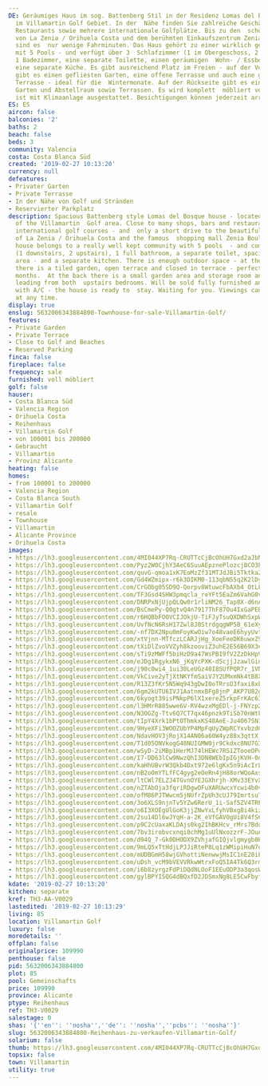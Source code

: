 ```yaml
---
DE: Geräumiges Haus im sog. Battenberg Stil in der Residenz Lomas del Bosque - mitten
  im Villamartin Golf Gebiet. In der  Nähe finden Sie zahlreiche Geschäfte, Bars und
  Restaurants sowie mehrere internationale Golfplätze. Bis zu den  schönen Sandstränden
  von La Zenia / Orihuela Costa und dem berühmten Einkaufszentrum Zenia Boulevard
  sind es  nur wenige Fahrminuten. Das Haus gehört zu einer wirklich gepflegten Anlage
  mit 5 Pools - und verfügt über 3  Schlafzimmer (1 im Obergeschoss, 2 im Obergeschoss),
  1 Badezimmer, eine separate Toilette, einen geräumigen  Wohn- / Essbereich - und
  eine separate Küche. Es gibt ausreichend Platz im Freien - auf der Vorderseite des  Grundstücks
  gibt es einen gefliesten Garten, eine offene Terrasse und auch eine geschlossene
  Terrasse - ideal für die  Wintermonate. Auf der Rückseite gibt es einen kleinen
  Garten und Abstellraum sowie Terrassen. Es wird komplett  möbliert verkauft und
  ist mit Klimaanlage ausgestattet. Besichtigungen können jederzeit arrangiert werden.
ES: ES
aircon: false
balconies: '2'
baths: 2
beach: false
beds: 3
community: Valencia
costa: Costa Blanca Süd
created: '2019-02-27 10:13:20'
currency: null
defeatures:
- Privater Garten
- Private Terrasse
- In der Nähe von Golf und Stränden
- Reservierter Parkplatz
description: Spacious Battenberg style Lomas del Bosque house - located in the middle
  of the Villamartin  Golf area. Close to many shops, bars and restaurants - and several
  international golf courses - and  only a short drive to the beautiful sandy beaches
  of La Zenia / Orihuela Costa and the famous  shopping mall Zenia Boulevard. The
  house belongs to a really well kept community with 5 pools  - and comes with 3 bedrooms
  (1 downstairs, 2 upstairs), 1 full bathroom, a separate toilet, spacious  living/dining
  area - and a separate kitchen. There is enough outdoor space - at the front of the  property
  there is a tiled garden, open terrace and closed in terrace - perfect for the winter
  months.  At the back there is a small garden area and storage room and also terraces
  leading from both  upstairs bedrooms. Will be sold fully furnished and equipped
  with A/C - the house is ready to  stay. Waiting for you. Viewings can be arranged
  at any time.
display: true
enslug: 5632006343884800-Townhouse-for-sale-Villamartin-Golf/
features:
- Private Garden
- Private Terrace
- Close to Golf and Beaches
- Reserved Parking
finca: false
fireplace: false
frequency: sale
furnished: voll möbliert
golf: false
hauser:
- Costa Blanca Süd
- Valencia Region
- Orihuela Costa
- Reihenhaus
- Villamartin Golf
- von 100001 bis 200000
- Gebraucht
- Villamartin
- Provinz Alicante
heating: false
homes:
- from 100001 to 200000
- Valencia Region
- Costa Blanca South
- Villamartin Golf
- resale
- Townhouse
- Villamartin
- Alicante Province
- Orihuela Costa
images:
- https://lh3.googleusercontent.com/4MI044XP7Rq-CRUTTcCjBcOhUH7Gxd2aJbNsGTXCXdETuZXPNIqEsbhG4FuDhHluvI0p_sfAiOtojV0Wz8KWNg=w640-rj-e30-l100
- https://lh3.googleusercontent.com/Pyz2W0CjhY3AeC6SuuAEpznePlozcjBCO3PRFxURg5JP8HA0m7XA7C0uX2r94NdWtz8Xd-WB69A1IX7Yiwc=w640-rj-e30-l100
- https://lh3.googleusercontent.com/quvG-qmoa1xK7EoMzZf31MTJdJBi5TktkaZs09UT6g6oMIWEGXLAvHptXsjrprliMn6N8Bp4B5x1eTRG3mbS=w640-rj-e30-l100
- https://lh3.googleusercontent.com/Gd4WZmipx-r6k3DIKM0-113qbN55q2K2lDysk7qcO51l7KVfQ8ypvBiZ_42V2g40J1ejHZ_gCrvuOea2IaG_kQ=w640-rj-e30-l100
- https://lh3.googleusercontent.com/CrGObg05SD9Q-Qorpv8WtuwcFbAXb4_OtLLip6pX5RGSGwCy0TnGMT5kqbgSFVZpcKMnimq8CCnsPSK6erQ=w640-rj-e30-l100
- https://lh3.googleusercontent.com/TF3Gsd4SHW3pmqcla_reYFt5EaZm6VahG0vtRFjkzdcyQwDb4rrYgUv1bHgRy3ykn3V12EIZ2d-vXCYXnb0nTQ=w640-rj-e30-l100
- https://lh3.googleusercontent.com/DNRPxNjUjpQLQw0r1rliNM26_Tap8X-d6nAQ1U8x21_4agDXJeR6YplUgOhNui7vugJ9w5qbBbS1JMwFJWLNog=w640-rj-e30-l100
- https://lh3.googleusercontent.com/BsCmePy-Q0gtvQ4n7917ThF87Ou4IxGaPERW0hEA7kZ9UxAIYIw3d6pNAu3Y7Me1fs7gwbhpl_cqzfB_mAWX=w640-rj-e30-l100
- https://lh3.googleusercontent.com/r6HQBbFOOVCIJOkjU-TiFJyTsuQXDWhSxpWYTb64t9yf9RZpbwI0Z9aSV9NJFeDOteiTZ15O0tPUdhmN9Oc=w640-rj-e30-l100
- https://lh3.googleusercontent.com/UvfNcN6RsH17Zwl8J0StrdgqgWP5B_61eXyjlQjR1vtlboLHC-b2NfALuEs1aSaOKv_B9DNvsGOczfduUsF0uQ=w640-rj-e30-l100
- https://lh3.googleusercontent.com/-nf7DX2Npu0mFoyKwOiw7o48vaeE6hyyUvtnOgObBdEiA4srzrtahb174pMsk2lOYtSpkIo7J_j-gtksdV25=w640-rj-e30-l100
- https://lh3.googleusercontent.com/xtVjnn-MTfczLCARJjHg_XoeFeeDK6uwxZ9R0izrmTwJKICft2c8LJAigRqBehuatlvDfWyYxo2t3tX-TjSJ=w640-rj-e30-l100
- https://lh3.googleusercontent.com/tXiDlZvoVVZyh8kzooviZ3uhE2E56B69X3ey4T7YehoOtZTnx4gy7KBq7iSgMRnk8tesnXOT0edYPBNRGLmK=w640-rj-e30-l100
- https://lh3.googleusercontent.com/sTi9zMWFf5biHzD9a47WsPBI9fV2ZzDkHp9ORLRF-GIhXaLZdqYn4E1i4JRvTYt3DHoij2RxLj4rDSLajy_sWQ=w640-rj-e30-l100
- https://lh3.googleusercontent.com/eJDg1RgykxN6_jKqYcPXK-d5cjjJzawlGinUeX8_9wTUfqDMGOixQlR4ESRe7eB5CE_NkOVuOu0p_dEPr9o=w640-rj-e30-l100
- https://lh3.googleusercontent.com/j90c0wi4_1ui30LeUGz40I8SUfPQR7r_1VNPmwd5gvvXGyUU4ltPd_Nm8Gc6V9LkYBmMAvNrr-RuDuBupU34=w640-rj-e30-l100
- https://lh3.googleusercontent.com/VkCive2yTjXtNKYfmSaiVJY2UMxmNk4tB8XHvKABccbWGHMCZnJk-e3Ou41db0AK17jKviyCzO9lpgxVEa8=w640-rj-e30-l100
- https://lh3.googleusercontent.com/R13Z3fKr5N5Wq943gDwI0oTRrsO3faxi8xbBtEwbRqMANPwX8JEj7hCdFcQJ4x2WzlJFK5WZX9KvfCgE1fUV=w640-rj-e30-l100
- https://lh3.googleusercontent.com/6gm2kUTU6IVJ1AatnmxBFg8jnP_AKP7U82gGjgGxLWDBkoeCX5CmNGh0BVlnbrePS4y_OK8V4hClik6RBJZW=w640-rj-e30-l100
- https://lh3.googleusercontent.com/6kyogt39isPNkpP6lX1xereZ5rkpFrKAc639robz-ysTTo0VYy9gTp-nMq8txWSSY0i2_bq1TOq9GLzLOnxNyA=w640-rj-e30-l100
- https://lh3.googleusercontent.com/l3HMrR885wwe6V-RV4wzxMgEDl-j-FNYzp2maeihWho7xSLKhiIqwpwM69HrID_lgeTr_NvZRDl7dB_lOI9i=w640-rj-e30-l100
- https://lh3.googleusercontent.com/N3OGZg-Ttv6Q7CT7qx46pnzk9TiSb70nWtksMdPIpg00bPy-NhQFa5u6dGx37NIc_aaetUa21o6V2IWtFkNHWg=w640-rj-e30-l100
- https://lh3.googleusercontent.com/tIpY4Xrk1bPtOThmkxKS48AeE-Ju4O67SNI-s4-ZrUBY82oLj1toAlGfEACnNEVMWNKrs7T-Ex4Fri8Mfjyt=w640-rj-e30-l100
- https://lh3.googleusercontent.com/9HyeXFi3WOOZUbYP4MpFqUyZWpRCYxvbzdQYzstI25Lmu3AdlvGqbSGkctUVjWclYFlQTxCu_T1G_GQ3ffpf=w640-rj-e30-l100
- https://lh3.googleusercontent.com/NdavHOV3jRojX14AN06a60W4yz88x3qttX_OcC28kyTMTxVLp-C9stCEmH4P31AVuxyflIT1aakSC9mRwA0=w640-rj-e30-l100
- https://lh3.googleusercontent.com/T1d05ONVkogG48NUIGMW0jr9Ckdxc8NU7G3jql8Er4_gI890MzMe3fBBEZSTLmD4DrsuyHgyFz4DozGXGO30ZA=w640-rj-e30-l100
- https://lh3.googleusercontent.com/wSyD-2iMBp1HerMJ74lHEWc7RS1ZTooeOPqfhCX2AyT6WgMiE-x67u7EhJOJzJcSdy3SEJmFfct55C48PTTp=w640-rj-e30-l100
- https://lh3.googleusercontent.com/I7-DD63lCw9NwzQhI3DN8WEbIpIGjKVH-0n_koslS-L0d3VvSyUNklg10F1cNWxx37T_rmLXDIkJI9UzscVL=w640-rj-e30-l100
- https://lh3.googleusercontent.com/kaHhUBvrW3Qkb4Dxt972e6lgKx5n9iAcIrLP4xQwRUwICFYiFEQ_bfBjyxekPNY2lhiR1UzHeYH1Y32Y4jl2=w640-rj-e30-l100
- https://lh3.googleusercontent.com/nB2oOmYTLfFC4gyg2eOeRn4jH88orWQoAxsktOQGlNkbrjGt2BFTikJsGxr5j2kKGno3qfi6A35zNGMVCEo=w640-rj-e30-l100
- https://lh3.googleusercontent.com/ltCWl7ELZJ4TGvnOYEJGXhrjh-XMv33EYvXgYYX14SnAMTdplx8_18opQJaC1pliiEHKgzs3CAgw46eQcBg=w640-rj-e30-l100
- https://lh3.googleusercontent.com/nZTAbOja3fqriRDgwOFuXARUwcxYcwi4b0v2PEmXHJnX1vXuUlnTTNguhjz_CUGgNcg3WNVsB2BVtbhNzukH=w640-rj-e30-l100
- https://lh3.googleusercontent.com/ofM86PJTWwcm5jNUfrZpUh3cUJ79ImrtsuTEiAafIksvUQj5idla0giHdlSWP1wO_FYYmR4nnPuCtRS0LdCH=w640-rj-e30-l100
- https://lh3.googleusercontent.com/3o6XLS9njnTv5YZw6RerU_1i-Saf5ZV4TRPmZ0iEH0iRURPPCOrEIYJrALwtgaTOUtNjXODNICjqP4O6NhVV=w640-rj-e30-l100
- https://lh3.googleusercontent.com/o6I3XOEgUlGoK3jjZNwYxLfyhVBxg8i4kizuBZAS0G433kjaUqwHEiNAo95R3mrqRUIOI03qN1fYfYESbOqfoQ=w640-rj-e30-l100
- https://lh3.googleusercontent.com/2su14Dl6wJYqH-a-2K_eVfGAVOgUi8V4fS6uHc_5o8o64SNi5WB7qi8ziVcwq4ep4PPJEgQ03xOD2RgokP95=w640-rj-e30-l100
- https://lh3.googleusercontent.com/p9C2cUaxaKLDAjs0kg2IhBKHcv_rMrs7BdqKYjvv_18VcCjS5xehV8Jr9ATVEDgaArh2e0SB1E0Dr28FuYg=w640-rj-e30-l100
- https://lh3.googleusercontent.com/7bv3irobvcxnqi8chMg1uUlNxozzrF-JOuAUPJ8Mz3L7-4kd_GMdhwhL9iIwIDOWMQ50GfTiT-2CTN45TCwQ=w640-rj-e30-l100
- https://lh3.googleusercontent.com/d94Q_7-Gk0DHODX9ZVhjafGIQjvlgmygb8K1stV1tjuIzMXH_7gfhkLM_i1GVjDbv6rhfoOP8YgTNQoLNCCOoQ=w640-rj-e30-l100
- https://lh3.googleusercontent.com/9mLQ5xTtHdjLPJJiRteP8Lq1zWMipiHuN7owGMLIgSFNmmwOYi9NN2hm24k_MnWuwpYKwkIPHjqc5a6GibJD=w640-rj-e30-l100
- https://lh3.googleusercontent.com/mUDBGmH58wjGVhottiNenwwjMsIC1nE28iEUhnyXgeTOOrZAd8gTlXpsddsJlvz4xKu53rU_sQXyxWmnMSiD=w640-rj-e30-l100
- https://lh3.googleusercontent.com/uDsh_vcM9bVEVVRkwWtrxFoQ5IA4Tk6Q3rmonQyqmN8TpLW0eoK0e00NUUsDh2ytN88S7CIENC3-MWfnit2R=w640-rj-e30-l100
- https://lh3.googleusercontent.com/i6b8zyrgzFdPiDQdNLOoF1EEuODP3a3qosWqNey-chxVLN31Xpu8Nbr4YZdSUjDHV4I3upyCIl-htadsFjBw=w640-rj-e30-l100
- https://lh3.googleusercontent.com/gylBPYISQG4dBQxfD2JDSmxNg8LE5CwFbyfNFg-lB8XNzj79i8jBv23MZu7jSctBpXxc7MFFtkoZR_NYcac=w640-rj-e30-l100
kdate: '2019-02-27 10:13:20'
kitchen: separate
kref: TH3-AA-V0029
lastedited: '2019-02-27 10:13:29'
living: 85
location: Villamartin Golf
luxury: false
moredetails: ''
offplan: false
originalprice: 109990
penthouse: false
pid: 5632006343884800
plot: 85
pool: Gemeinschafts
price: 109990
province: Alicante
ptype: Reihenhaus
ref: TH3-V0029
salestage: 0
shas: '{''en'': ''nosha'',''de'': ''nosha'',''pcbs'': ''nosha''}'
slug: 5632006343884800-Reihenhaus-zu-verkaufen-Villamartin-Golf/
solarium: false
thumb: https://lh3.googleusercontent.com/4MI044XP7Rq-CRUTTcCjBcOhUH7Gxd2aJbNsGTXCXdETuZXPNIqEsbhG4FuDhHluvI0p_sfAiOtojV0Wz8KWNg=w400-h240-n-rj-e30-l100
topsix: false
town: Villamartin
utility: true
---
```

